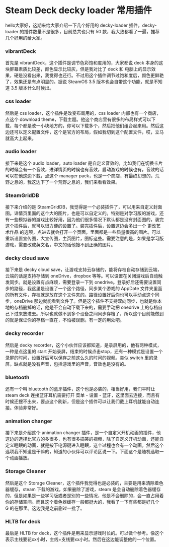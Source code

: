 # Steam Deck decky loader 常用插件

hello大家好，这期来给大家介绍一下几个好用的 decky-loader 插件。decky-loader 的插件数量不是很多，目前总共也只有 50 款，我大致都看了一遍，推荐几个好用的给大家。

### vibrantDeck

首先是 vibrantDeck，这个插件是调节色彩饱和度用的，大家都说 deck 本身的这块屏幕素质比较差，颜色显示比较灰，但是我对比了 deck 和 电脑上的显示效果，硬是没看出来，我觉得也还行。不过用这个插件调节过饱和度后，颜色更鲜艳了，效果还是有点明显的。据说 SteamOS 3.5 版本也会自带这个功能，就是不知道 3.5 版本什么时候出。

### css loader

然后是 css loader，这个插件是改变布局用的，css loader 内部也有一个商店，点这个 download theme，下载主题。他这个商店里有很多的布局样式可以下载，每个都是改一小块地方的，你可以下载多个，然后把他们组合起来用。然后这边还可以定义配置文件，这个是官方的布局，假如我切到这个配置文件，哎，立马就高大上起来。

### audio loader

接下来是这个 audio loader，auto loader 是自定义音效的，比如我们在切换卡片的时候会有一个音效，进详情页的时候也有音效，启动游戏的时候也有，音效的话可以在他这边下载，点这个 manager pack，也是一个商店，有最终幻想的，荒野之息的，我这边下了一个荒野之息的，我们来看看效果。

### SteamGridDB

接下来介绍的是 SteamGridDB，我觉得是一个必装插件了，可以用来自定义封面图。详情页里面的这个大的图片，也是可以自定义的。特别是对学习版的游戏，还有一些模拟器的游戏比较好用，因为他们很多情况下默认都是没有封面图的，装完这个插件后，就可以很方便的设置了。装完插件后，设置这边会多出一个 更改艺术作品 的选项，点进去就会打开一个页面，里面都是一些质量很高的图片。可以重新设置宣传图，大宣传图，主页图片，图标这些。需要注意的是，如果是学习版游戏，需要改成英文名，中文的话他搜不到正确的图片。

### decky cloud save

接下来是 decky cloud save，让游戏支持云存储的，能将存档自动存储到云端，云端的话是支持存储到 oneDrive，dropbox 等等。可以设置在关闭游戏后自动触发同步。就是设置有点麻烦，需要登录一下到 onedrive。登录好后还需要设置同步的路径，我这里是设置了一个这个路径，同步某个游戏的 AppDate 文件夹里面的所有文件，存档就是放在这个文件夹的。路径设置好后你也可以手动点这个同步，oneDrive 那边就能看到文件了。但是这个插件不支持双向同步，也就是你本地的存档删掉的话，他是不会自动下载下来的，需要手动把 onedrive 上的存档自己下过来放进去。所以也就做不到多个设备之间同步存档了，所以这个目前能做到的就是保证你的存档一直在，不怕被误删。有一定的用处吧。

<!-- ### protonDB badges

接下来是介绍 protonDB，这个插件也很有用，显示 steam deck 对游戏的兼容性的。 -->

### decky recorder

然后是 decky recorder，这个小伙伴应该都知道，是录屏用的，他有两种模式，一种是点这里的 start 开始录屏，结束的时候点击stop，还有一种模式是设置一个录屏的时间，设置好后可以保存之前这么久的时间的视频。类似 switch 里的录屏。缺点就是没有声音，包括游戏里的声音，音效也是没有的。

### bluetooth

还有一个叫 bluetooth 的蓝牙插件，这个也是必装的，相当好用，我们平时让 steam deck 连接蓝牙耳机需要打开 菜单 - 设置 - 蓝牙，这里面去连接，而且有时候还搜不出来，要点这个刷新，但是这个插件可以让我们戴上耳机就能自动连接。体验非常好。

### animation changer

接下来是介绍这个 animation changer 插件，是一个自定义开机动画的插件，他这边的选择比官方的多很多，也有很多搞笑的视频，除了自定义开机动画，还能自定义睡眠的动画，就是按下电源键进入睡眠，这个过程也会有一个动画。然后这个选项我不知道是干嘛的，知道的小伙伴可以评论区说一下。下面这个是随机选取一个动画播放。

### Storage Cleaner

然后是这个 Storage Cleaner，这个插件我觉得也是必装的，主要是用来清除着色器缓存，steam 下载的游戏，如果删除了游戏，steam 是会自动删除着色器缓存的，但是如果是一些学习版或者是别的一些情况，他是不会删除的，会一直占用着你的存储空间。而且这个着色器缓存一般都挺大的，我看了一下有些都是好几个 G 的在那里。这边我是之前删过一批了。

### HLTB for deck

最后是 HLTB for deck，这个插件是用来显示游戏时长的。可以做个参考。像这个表示主线要花xx小时，主线+支线要xx小时。然后在这边能调整他的一个位置。

